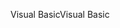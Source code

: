<span data-ttu-id="c73bc-101">Visual Basic</span><span class="sxs-lookup"><span data-stu-id="c73bc-101">Visual Basic</span></span>